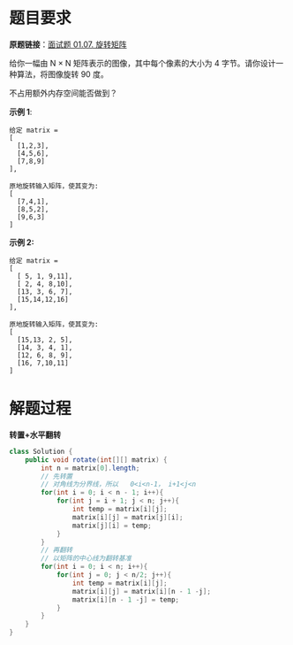# 题目要求

**原题链接**：[面试题 01.07. 旋转矩阵](https://leetcode-cn.com/problems/rotate-matrix-lcci/)

给你一幅由 N × N 矩阵表示的图像，其中每个像素的大小为 4 字节。请你设计一种算法，将图像旋转 90 度。

不占用额外内存空间能否做到？

**示例 1**:

```
给定 matrix = 
[
  [1,2,3],
  [4,5,6],
  [7,8,9]
],

原地旋转输入矩阵，使其变为:
[
  [7,4,1],
  [8,5,2],
  [9,6,3]
]
```

**示例 2:**

```
给定 matrix =
[
  [ 5, 1, 9,11],
  [ 2, 4, 8,10],
  [13, 3, 6, 7],
  [15,14,12,16]
], 

原地旋转输入矩阵，使其变为:
[
  [15,13, 2, 5],
  [14, 3, 4, 1],
  [12, 6, 8, 9],
  [16, 7,10,11]
]
```

# 解题过程

**转置+水平翻转**

```java
class Solution {
    public void rotate(int[][] matrix) {
        int n = matrix[0].length;
        // 先转置
        // 对角线为分界线，所以   0<i<n-1， i+1<j<n
        for(int i = 0; i < n - 1; i++){
            for(int j = i + 1; j < n; j++){
                int temp = matrix[i][j];
                matrix[i][j] = matrix[j][i];
                matrix[j][i] = temp; 
            }
        }
        // 再翻转
        // 以矩阵的中心线为翻转基准
        for(int i = 0; i < n; i++){
            for(int j = 0; j < n/2; j++){
                int temp = matrix[i][j];
                matrix[i][j] = matrix[i][n - 1 -j];
                matrix[i][n - 1 -j] = temp;
            }
        }
    }
}
```

